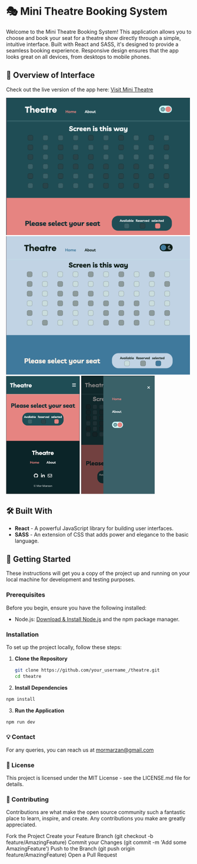 # 🎭 Mini Theatre Booking System

Welcome to the Mini Theatre Booking System! This application allows you to choose and book your seat for a theatre show directly through a simple, intuitive interface. Built with React and SASS, it's designed to provide a seamless booking experience. Responsive design ensures that the app looks great on all devices, from desktops to mobile phones.

## 📌 Overview of Interface

Check out the live version of the app here:
[Visit Mini Theatre](https://mormarzan.github.io/theatre/)

<img src="image.png" width="500px" alt="demo image"/>
<img src="image-3.png" width="500px" alt="demo image"/>
<img src="image-1.png" width="200px" alt="demo image"/>
<img src="image-2.png" width="200px" alt="demo image"/>

## 🛠 Built With

- **React** - A powerful JavaScript library for building user interfaces.
- **SASS** - An extension of CSS that adds power and elegance to the basic language.

## 🚀 Getting Started

These instructions will get you a copy of the project up and running on your local machine for development and testing purposes.

### Prerequisites

Before you begin, ensure you have the following installed:
- Node.js: [Download & Install Node.js](https://nodejs.org/en/download/) and the npm package manager.

### Installation

To set up the project locally, follow these steps:

1. **Clone the Repository**

   ```bash
   git clone https://github.com/your_username_/theatre.git
   cd theatre

2. **Install Dependencies**

```sh
npm install
```

3. **Run the Application**

```sh
npm run dev
```

### 💡 Contact
For any queries, you can reach us at mormarzan@gmail.com

### 📝 License
This project is licensed under the MIT License - see the LICENSE.md file for details.

### 🤝 Contributing
Contributions are what make the open source community such a fantastic place to learn, inspire, and create. Any contributions you make are greatly appreciated.

Fork the Project
Create your Feature Branch (git checkout -b feature/AmazingFeature)
Commit your Changes (git commit -m 'Add some AmazingFeature')
Push to the Branch (git push origin feature/AmazingFeature)
Open a Pull Request

